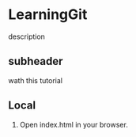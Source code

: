 # LearningGit
description

## subheader

wath this tutorial

## Local 

1. Open index.html in your browser.
